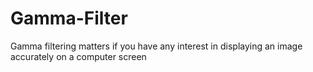 # Gamma-Filter
Gamma filtering matters if you have any interest in displaying an image accurately on a computer screen
